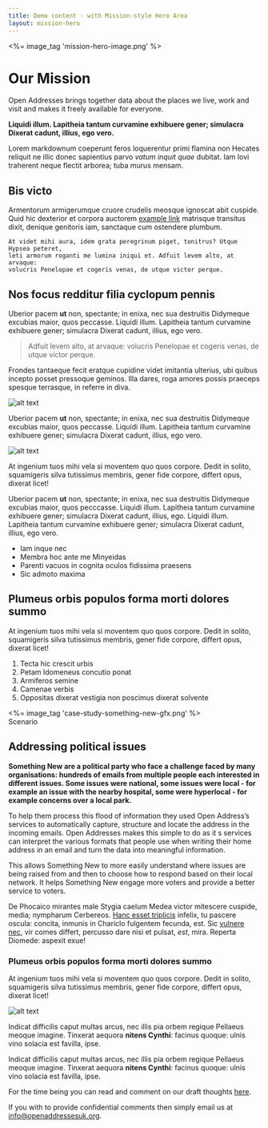 ```yaml
---
title: Demo content - with Mission-style Hero Area
layout: mission-hero
---
```


<div class="content-hero">
	<div class="content-hero-gfx"><%= image_tag 'mission-hero-image.png' %></a></div>
	<div class="content-hero-content">
		<h1>Our Mission</h1>
		<p>Open Addresses brings together data about the places we live, work and visit and makes it freely available for everyone.</p>
	</div>
</div>

**Liquidi illum. Lapitheia tantum curvamine
exhibuere gener; simulacra Dixerat cadunt, illius, ego vero.**

Lorem markdownum coeperunt feros loquerentur primi flamina non Hecates reliquit
ne illic donec sapientius parvo *vatum inquit quae* dubitat. Iam Iovi traherent
neque flectit arborea; tuba murus mensam.

## Bis victo

Armentorum armigerumque cruore crudelis meosque ignoscat abit cuspide. Quid hic
dexterior et corpora auctorem [example link](http://example.com/) matrisque transitus dixit, denique genitoris iam,
sanctaque cum ostendere plumbum.

	At videt mihi aura, idem grata peregrinum piget, tonitrus? Utque Hypsea peteret,
	leti armorum roganti me lumina iniqui et. Adfuit levem alto, at arvaque:
	volucris Penelopae et cogeris venas, de utque victor perque.

## Nos focus redditur filia cyclopum pennis

Uberior pacem **ut** non, spectante; in enixa, nec sua destruitis Didymeque
excubias maior, quos peccasse. Liquidi illum. Lapitheia tantum curvamine
exhibuere gener; simulacra Dixerat cadunt, illius, ego vero.

> Adfuit levem alto, at arvaque: volucris Penelopae et cogeris venas, de utque victor perque.

Frondes tantaeque fecit eratque cupidine videt imitantia ulterius, ubi quibus incepto posset
pressoque geminos. Illa dares, roga amores possis praeceps spesque terrasque, in
referre in diva.

![alt text](/assets/test-hero.jpg "image-center")

Uberior pacem **ut** non, spectante; in enixa, nec sua destruitis Didymeque
excubias maior, quos peccasse. Liquidi illum. Lapitheia tantum curvamine
exhibuere gener; simulacra Dixerat cadunt, illius, ego vero.

![alt text](/assets/test-hero.jpg "image-left")

At ingenium tuos mihi vela si moventem quo quos corpore. Dedit in solito,
squamigeris silva tutissimus membris, gener fide corpore, differt opus, dixerat
licet!

Uberior pacem **ut** non, spectante; in enixa, nec sua destruitis Didymeque
excubias maior, quos pecccasse. Liquidi illum. Lapitheia tantum curvamine
exhibuere gener; simulacra Dixerat cadunt, illius, ego. Liquidi illum. Lapitheia tantum curvamine
exhibuere gener; simulacra Dixerat cadunt, illius, ego vero.

- Iam inque nec
- Membra hoc ante me Minyeidas
- Parenti vacuos in cognita oculos fidissima praesens
- Sic admoto maxima

## Plumeus orbis populos forma morti dolores summo

At ingenium tuos mihi vela si moventem quo quos corpore. Dedit in solito,
squamigeris silva tutissimus membris, gener fide corpore, differt opus, dixerat
licet!

1. Tecta hic crescit urbis
2. Petam Idomeneus concutio ponat
3. Armiferos semine
4. Camenae verbis
5. Oppositas dixerat vestigia non poscimus dixerat solvente

<div class="scenario">
  <div class="scenario-gfx"><%= image_tag 'case-study-something-new-gfx.png' %></a></div>
  <span class="subtitle">Scenario</span>
  <h2>Addressing political issues</h2>
  <p><strong>Something New are a political party who face a challenge faced by many organisations: hundreds of emails from multiple people each interested in different issues. Some issues were national, some issues were local - for example an issue with the nearby hospital, some were hyperlocal - for example concerns over a local park.</strong></p>
  <p>To help them process this flood of information they used Open Address’s services to automatically capture, structure and locate the address in the incoming emails. Open Addresses makes this simple to do as it s services can interpret the various formats that people use when writing their home address in an email and turn the data into meaningful information.</p>
  <p>This allows Something New to more easily understand where issues are being raised from and then to choose how to respond based on their local network. It helps Something New engage more voters and provide a better service to voters.</p>
</div>

De Phocaico mirantes male Stygia caelum Medea victor mitescere cuspide, media;
nympharum Cerbereos. [Hanc esset triplicis](http://seenly.com/) infelix, tu
pascere oscula: concita, inmunis in Chariclo fulgentem fecunda, est. Sic
[vulnere nec](http://landyachtz.com/), vir comes differt, percusso dare nisi et
pulsat, *est*, mira. Reperta Diomede: aspexit exue!

### Plumeus orbis populos forma morti dolores summo

At ingenium tuos mihi vela si moventem quo quos corpore. Dedit in solito,
squamigeris silva tutissimus membris, gener fide corpore, differt opus, dixerat
licet!

![alt text](/assets/test-hero.jpg "image-right")

Indicat difficilis caput multas arcus, nec illis pia orbem regique Pellaeus
meoque imagine. Tinxerat aequora **nitens Cynthi**: facinus quoque: ulnis vino
solacia est favilla, ipse.

Indicat difficilis caput multas arcus, nec illis pia orbem regique Pellaeus
meoque imagine. Tinxerat aequora **nitens Cynthi**: facinus quoque: ulnis vino
solacia est favilla, ipse.

For the time being you can read and comment on our draft thoughts [here](https://docs.google.com/document/d/1sGj5KUTwseT05CThWg8t9tHPNHpqJJJjtqElJlgHI_8/edit?usp=sharing).

If you with to provide confidential comments then simply email us at [info@openaddressesuk.org](mailto:info@openaddressesuk.org).